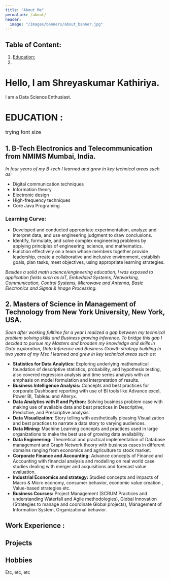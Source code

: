 ```yaml
---
title: "About Me"
permalink: /about/
header:
  image: "/images/banners/about_banner.jpg"
---
```

## Table of Content:
1. [Education:](#edu)
2.

# Hello, I am Shreyaskumar Kathiriya.
I am a Data Science Enthusiast.




# **EDUCATION** :
<font size="3"> trying font size </font>
<a id = "edu"></a>
## 1. B-Tech Electronics and Telecommunication from NMIMS Mumbai, India.
 *In four years of my B-tech I learned and grew in key technical areas such as:*
 -  Digital communication techniques
 -  Information theory
 -  Electronic design
 -  High-frequency techniques
 -  Core Java Programing
### Learning Curve:  
 - Developed and conducted appropriate experimentation, analyze and interpret data, and use engineering judgment to draw conclusions.
 - Identify, formulate, and solve complex engineering problems by applying principles of engineering, science, and mathematics.
 - Function effectively on a team whose members together provide leadership, create a collaborative and inclusive environment, establish goals, plan tasks, meet objectives, using appropriate learning strategies.

 *Besides a solid math science/engineering education, I was exposed to application fields such as IoT, Embedded Systems, Networking, Communication, Control Systems, Microwave and Antenna, Basic Electronics and Signal & Image Processing.*

## 2. Masters of Science in Management of Technology from New York University, New York, USA.
*Soon after working fulltime for a year I realized a gap between my technical problem solving skills and Business growing inference.
To bridge this gap I decided to pursue my Masters and broaden my knowledge and skills in Data exploration, Data Inference and Business Growth strategy building*
*In two years of my Msc I learned and grew in key technical areas such as:*
- **Statistics for Data Analytics:** Exploring underlying mathematical foundation of descriptive statistics, probability, and hypothesis testing, also covered regression analysis and time series analysis with an emphasis on model formulation and interpretation of results.
- **Business Intelligence Analysis:** Concepts and best practices for corporate Dashboard reporting with use of BI tools like Advance excel, Power BI, Tableau and Alteryx.
- **Data Analytics with R and Python:** Solving business problem case with making use of available data and best practices in Descriptive, Predictive,  and Prescriptive analysis.
- **Data Visualization:** Story telling with aesthetically pleasing Visualization and best practices to narrate a data story to varying audiences.
- **Data Mining:** Machine Learning concepts and practices used in large organizations to make the best use of growing data availability.
- **Data Engineering:** Theoretical and practical implementation of Database management and Graph Network theory with business cases in different domains ranging from economics and agriculture to stock market.
- **Corporate Finance and Accounting:** Advance concepts of Finance and Accounting with financial analysis and modelling on real world case studies dealing with merger and acquisitions and forecast value evaluation.
- **Industrial Economics and strategy:** Studied concepts and impacts of Macro & Micro economy, consumer behavior,  economic value creation , Value-based strategies etc. 
- **Business Courses:** Project Management (SCRUM Practices and understanding Waterfall and Agile methodologies), Global Innovation (Strategies to manage and coordinate Global projects), Management of Information System, Organizational behavior.


## Work Experience :

## Projects

## Hobbies

Etc, etc, etc
